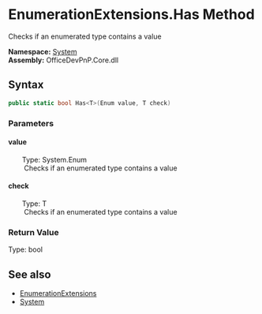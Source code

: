 # EnumerationExtensions.Has Method  
 Checks if an enumerated type contains a value   

**Namespace:** [System](System.md)  
**Assembly:** OfficeDevPnP.Core.dll  
## Syntax
```C#
public static bool Has<T>(Enum value, T check)
```
### Parameters
#### value  
&emsp;&emsp;Type: System.Enum  
&emsp;&emsp; Checks if an enumerated type contains a value   

  

#### check  
&emsp;&emsp;Type: T  
&emsp;&emsp; Checks if an enumerated type contains a value   

  

### Return Value
Type: bool  

## See also
- [EnumerationExtensions](System.EnumerationExtensions.md) 
- [System](System.md) 
